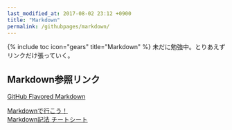 ```yaml
---
last_modified_at: 2017-08-02 23:12 +0900
title: "Markdown"
permalink: /githubpages/markdown/
---
```

{% include toc icon="gears" title="Markdown" %} 未だに勉強中。とりあえずリンクだけ張っていく。
## Markdown参照リンク

[GitHub Flavored Markdown](https://guides.github.com/features/mastering-markdown/)

[Markdownで行こう！](https://gist.github.com/wate/7072365)  
[Markdown記法 チートシート](https://gist.github.com/mignonstyle/083c9e1651d7734f84c99b8cf49d57fa)
